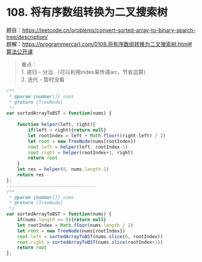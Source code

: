 # 108. 将有序数组转换为二叉搜索树 

题目：https://leetcode.cn/problems/convert-sorted-array-to-binary-search-tree/description/    
题解：https://programmercarl.com/0108.将有序数组转换为二叉搜索树.html#算法公开课     


> 重点：                 
    1. 递归 - 分治 （可以利用index来传递arr，节省运算）                  
    2. 迭代 - 暂时没看              

```js
/**
 * @param {number[]} nums
 * @return {TreeNode}
 */
var sortedArrayToBST = function(nums) {
    
    function helper(left, right){
        if(left > right){return null}
        let rootIndex = left + Math.floor((right-left) / 2)
        let root = new TreeNode(nums[rootIndex])
        root.left = helper(left, rootIndex-1)
        root.right = helper(rootIndex+1, right)
        return root
    }
    let res = helper(0, nums.length-1)
    return res 
};
---------------------------------
/**
 * @param {number[]} nums
 * @return {TreeNode}
 */
var sortedArrayToBST = function(nums) {
    if(nums.length == 0){return null}
    let rootIndex = Math.floor(nums.length / 2)
    let root = new TreeNode(nums[rootIndex])
    root.left = sortedArrayToBST(nums.slice(0, rootIndex))
    root.right = sortedArrayToBST(nums.slice(rootIndex+1))
    return root
};
```